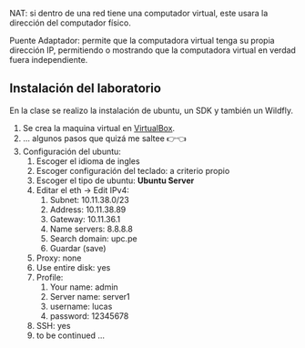 NAT: si dentro de una red tiene una computador virtual, este usara la dirección del computador físico.

Puente Adaptador: permite que la computadora virtual tenga su propia dirección IP, permitiendo o mostrando que la computadora virtual en verdad fuera independiente.

## Instalación del laboratorio

En la clase se realizo la instalación de ubuntu, un SDK y también un Wildfly.

1. Se crea la maquina virtual en [VirtualBox](https://www.virtualbox.org/).
2. ... algunos pasos que quizá me saltee 👉👈
3. Configuración del ubuntu:
	1. Escoger el idioma de ingles
	2. Escoger configuración del teclado: a criterio propio
	3. Escoger el tipo de ubuntu: **Ubuntu Server**
	4. Editar el eth -> Edit IPv4:
		1. Subnet: 10.11.38.0/23
		2. Address: 10.11.38.89
		3. Gateway: 10.11.36.1
		4. Name servers: 8.8.8.8
		5. Search domain: upc.pe
		6. Guardar (save)
	5. Proxy: none
	6. Use entire disk: yes
	7. Profile:
		1. Your name: admin
		2. Server name: server1
		3. username: lucas
		4. password: 12345678
	8. SSH: yes
	9. to be continued ...
